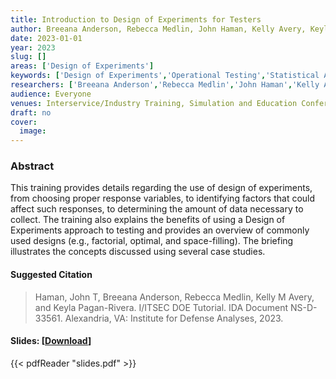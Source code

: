 ```yaml
---
title: Introduction to Design of Experiments for Testers
author: Breeana Anderson, Rebecca Medlin, John Haman, Kelly Avery, Keyla Pagan-Rivera
date: 2023-01-01
year: 2023
slug: []
areas: ['Design of Experiments']
keywords: ['Design of Experiments','Operational Testing','Statistical Analysis']
researchers: ['Breeana Anderson','Rebecca Medlin','John Haman','Kelly Avery','Keyla Pagan-Rivera']
audience: Everyone
venues: Interservice/Industry Training, Simulation and Education Conference (I/ITSEC)
draft: no
cover:
  image: 
---
```




### Abstract
This training provides details regarding the use of design of experiments, from choosing proper response variables, to identifying factors that could affect such responses, to determining the amount of data necessary to collect. The training also explains the benefits of using a Design of Experiments approach to testing and provides an overview of commonly used designs (e.g., factorial, optimal, and space-filling). The briefing illustrates the concepts discussed using several case studies.

#### Suggested Citation
> Haman, John T, Breeana Anderson, Rebecca Medlin, Kelly M Avery, and Keyla Pagan-Rivera. I/ITSEC DOE Tutorial. IDA Document NS-D-33561. Alexandria, VA: Institute for Defense Analyses, 2023.

#### Slides: [[Download](slides.pdf)]
{{< pdfReader "slides.pdf" >}}




